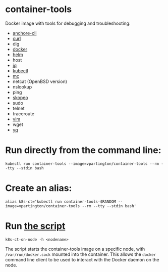 # container-tools
Docker image with tools for debugging and troubleshooting:
* [anchore-cli](https://github.com/anchore/anchore-cli)
* [curl](https://curl.se/)
* dig
* [docker](https://docs.docker.com/engine/reference/commandline/cli/)
* [helm](https://helm.sh/)
* host
* [jq](https://stedolan.github.io/jq/)
* [kubectl](https://kubernetes.io/docs/tasks/tools/#kubectl)
* [mc](https://docs.min.io/docs/minio-client-complete-guide.html)
* netcat (OpenBSD version)
* nslookup
* ping
* [skopeo](https://github.com/containers/skopeo)
* sudo
* telnet
* traceroute
* [vim](https://www.vim.org/)
* wget
* [yq](https://github.com/mikefarah/yq)

# Run directly from the command line:

```
kubectl run container-tools --image=vpartington/container-tools --rm --tty --stdin bash
```

# Create an alias:

```
alias k8s-ct='kubectl run container-tools-$RANDOM --image=vpartington/container-tools --rm --tty --stdin bash'
```

# Run [the script](k8s-ct-on-node)

```
k8s-ct-on-node -h <nodename>
```

The script starts the container-tools image on a specific node, with `/var/run/docker.sock` mounted into the container. This allows the `docker` command line client to be used to interact with the Docker daemon on the node.

